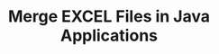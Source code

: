 ---
############################# Static ############################
layout: "autogen"
draft: false
path: "merger/java/excel/"
otherformats: PDF BMP CSV DOC DOCM DOCX DOT DOTM DOTX EPUB HTML Image MHT MHTML ODP ODS ODT OTP OTT PDF PNG POTM POTX PPS PPSM PPSX PPT PPTM PPTX PS RTF TEX TIF TIFF TSV TXT VDX Visio VSDM VSDX VSSX VSSM VSTM VSTX VSX VTX Web Word Worksheet XLAM XLS XLSB XLSM XLSX XLT XLTM XLTX XPS 

############################# Head ############################
head_title: "Merge EXCEL Files via Java & J2SE Documents Merger API"
head_description: "Merge multiple EXCEL files into a single file using Java documents merger API with all data, style and formatting as the source documents."

############################# Header ############################
title: "Merge EXCEL Files in Java Applications"
description: "Merge multiple EXCEL files into a single file using Java documents merger API. Merge selected pages or page ranges from various source documents into a single resultant document with all data, style and formatting as the source documents."

############################# SubMenu ############################
submenu:
    enable: true

############################# About ############################
about:
    enable: true
    title: "GroupDocs.Merger for Java API"
    content: |
        GroupDocs.Merger for Java library offers a simple solution to safely merge & split between a wide range of document formats including PDF, Microsoft Office (Word, Excel, PowerPoint, OneNote), OpenDocument, HTML, images and many others within .NET applications. By adding just a few lines of the code, perform several document operations such as move, remove, rotate, swap, extract or change the orientation of pages within the documents. The documents merging API also supports previewing document pages as an image to analyse the document structure, formatting and content on the page.
        
        GroupDocs.Merger APIs are well supported on all major operating systems and Java versions including J2SE 7.0 (1.7), J2SE 8.0 (1.8) and Java 10.

############################# Steps ############################
steps:
    enable: true
    title_left: "Merge Two or More EXCEL Files in Java"
    content_left: |
        [GroupDocs.Merger](/merger/java/) makes it easy for Java developers to merge multiple EXCEL files by implementing a few easy steps.

        *   Create an instance of **Merger** class and load EXCEL file.
        *   Call **Join** method of **Merger** class instance and load another EXCEL file.
        *   Call **Save** method of **Merger** class instance to save the merged document.
        
    title_right: "System Requirements"
    content_right: |
        Before executing the code example below, please make sure that you have the following prerequisites installed on your system.

        *   Operating Systems: Microsoft Windows, Linux, MacOS
        *   Development Environments: NetBeans, IntelliJ IDEA, Eclipse
        *   Frameworks: Java 7 (1.7) and above
        *   Download the latest version of GroupDocs.Merger for Java from [Maven](https://repository.groupdocs.com/webapp/#/artifacts/browse/tree/General/repo/com/groupdocs/groupdocs-merger)
        
    code: |
        ```cs
        // Merge EXCEL files using GroupDocs.Merger API
        // Instantiate Merger with input EXCEL document
        Merger merger = new Merger("input_1.excel"))
          {
            // Call Join method of Merger class instance and pass second source document path
            merger.Join("input_2.excel");
            
            // Call Save method of Merger class instance to save merged document
            merger.Save("merged-file.excel");
          }
        ```
        

demos:
    enable: true
        

about_formats:
    enable: true


more_formats:
    enable: true


back_to_top:
    enable: true
---